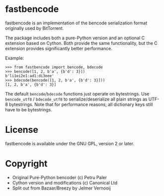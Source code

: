 fastbencode
===========

fastbencode is an implementation of the bencode serialization format originally
used by BitTorrent.

The package includes both a pure-Python version and an optional C extension
based on Cython.  Both provide the same functionality, but the C extension
provides significantly better performance.

Example:

    >>> from fastbencode import bencode, bdecode
    >>> bencode([1, 2, b'a', {b'd': 3}])
    b'li1ei2e1:ad1:di3eee'
    >>> bdecode(bencode([1, 2, b'a', {b'd': 3}]))
    [1, 2, b'a', {b'd': 3}]

The default ``bencode``/``bdecode`` functions just operate on
bytestrings. Use ``bencode_utf8`` / ``bdecode_utf8`` to
serialize/deserialize all plain strings as UTF-8 bytestrings.
Note that for performance reasons, all dictionary keys still have to be
bytestrings.

License
=======
fastbencode is available under the GNU GPL, version 2 or later.

Copyright
=========

* Original Pure-Python bencoder (c) Petru Paler
* Cython version and modifications (c) Canonical Ltd
* Split out from Bazaar/Breezy by Jelmer Vernooĳ
